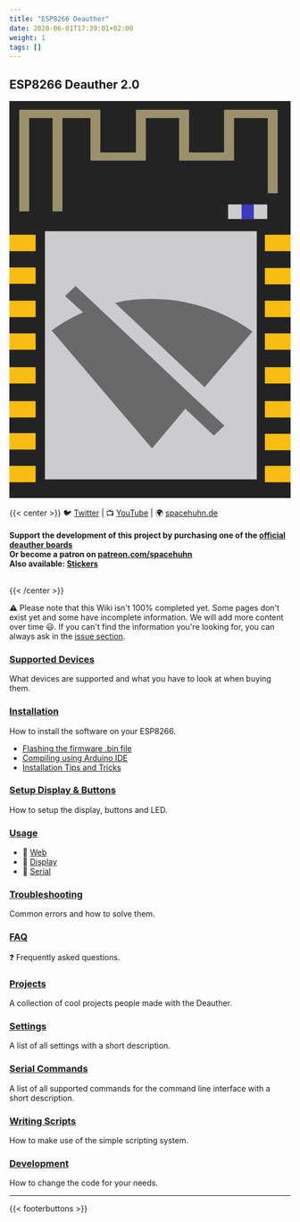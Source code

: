```yaml
---
title: "ESP8266 Deauther"
date: 2020-06-01T17:39:01+02:00
weight: 1
tags: []
---
```


## ESP8266 Deauther 2.0
![DeautherLogo](/media/deauther/deauther_logo.png?width=200)

{{< center >}}
🐦 <a href="https://twitter.com/spacehuhn">Twitter</a>
| 📺 <a href="https://www.youtube.com/channel/UCFmjA6dnjv-phqrFACyI8tw">YouTube</a>
| 🌍 <a href="https://spacehuhn.de">spacehuhn.de</a>
<br/>
<br />
<b>Support the development of this project by purchasing one of the <a href="https://github.com/spacehuhn/esp8266_deauther/wiki/Supported-Devices">official deauther boards</a><br/>Or become a patron on <a href="https://patreon.com/spacehuhn" target="_blank">patreon.com/spacehuhn</a><br>
Also available: <a href="https://www.tindie.com/products/Spacehuhn/spacehuhn-stickers/">Stickers</a></b>
</p>
<br>
{{< /center >}}

⚠️ Please note that this Wiki isn't 100% completed yet. Some pages don't exist yet and some have incomplete information. We will add more content over time 😃. If you can't find the information you're looking for, you can always ask in the [issue section](https://github.com/spacehuhn/esp8266_deauther/issues).  


### [Supported Devices](/deauther/supporteddevices)
What devices are supported and what you have to look at when buying them.  

### [Installation](/deauther/installation)
How to install the software on your ESP8266.  
- [Flashing the firmware .bin file](/deauther/installation/flashing/#flashing-the-firmware-bin-file)
- [Compiling using Arduino IDE](/deauther/installation/compiling)
- [Installation Tips and Tricks](http://localhost:1313/deauther/installation/tips)

### [Setup Display & Buttons](/deauther/setup)
How to setup the display, buttons and LED.  

### [Usage](/deauther/usage)
- 📳 [Web](https://github.com/spacehuhn/esp8266_deauther/wiki/Web)
- 🎦 [Display](https://github.com/spacehuhn/esp8266_deauther/wiki/Display)
- 🔡 [Serial](https://github.com/spacehuhn/esp8266_deauther/wiki/Serial)

### [Troubleshooting](/deauther/troubleshooting)
Common errors and how to solve them.  

### [FAQ](/deauther/faq) 
❓ Frequently asked questions.  

### [Projects](https://github.com/spacehuhn/esp8266_deauther/wiki/Projects)
A collection of cool projects people made with the Deauther.  

### [Settings](/deauther/settings)
A list of all settings with a short description.  

### [Serial Commands](/deauther/commands)
A list of all supported commands for the command line interface with a short description.  

### [Writing Scripts](/deauther/scripts)
How to make use of the simple scripting system.  

### [Development](/deauther/development)
How to change the code for your needs.  

---

{{< footerbuttons >}}